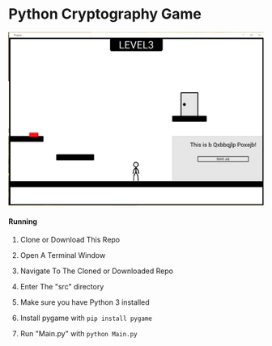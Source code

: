 # Python Cryptography Game

![Image of Game](/src/Capture.PNG)

#### Running

1) Clone or Download This Repo

1) Open A Terminal Window

2) Navigate To The Cloned or Downloaded Repo

3) Enter The "src" directory

4) Make sure you have Python 3 installed

5) Install pygame with ```pip install pygame```

4) Run "Main.py" with ```python Main.py```
